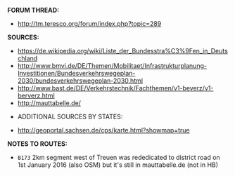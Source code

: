 ﻿**FORUM THREAD:**
- http://tm.teresco.org/forum/index.php?topic=289


**SOURCES:**
- https://de.wikipedia.org/wiki/Liste_der_Bundesstra%C3%9Fen_in_Deutschland
- http://www.bmvi.de/DE/Themen/Mobilitaet/Infrastrukturplanung-Investitionen/Bundesverkehrswegeplan-2030/bundesverkehrswegeplan-2030.html
- http://www.bast.de/DE/Verkehrstechnik/Fachthemen/v1-beverz/v1-berverz.html
- http://mauttabelle.de/


* ADDITIONAL SOURCES BY STATES:
- http://geoportal.sachsen.de/cps/karte.html?showmap=true


**NOTES TO ROUTES:**
- `B173` 2km segment west of Treuen was rededicated to district road on 1st January 2016 (also OSM) but it's still in mauttabelle.de (not in HB)
